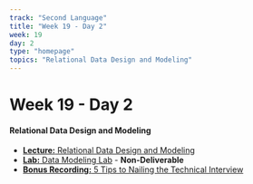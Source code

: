 ```yaml
---
track: "Second Language"
title: "Week 19 - Day 2"
week: 19
day: 2
type: "homepage"
topics: "Relational Data Design and Modeling"
---
```



# Week 19 - Day 2

#### Relational Data Design and Modeling

- [**Lecture:** Relational Data Design and Modeling](/second-language/week-19/day-2/lecture-materials/relational-data-design-and-modeling/)
- [**Lab:** Data Modeling Lab](/second-language/week-19/day-2/labs/data-modeling-lab/) - **Non-Deliverable**
- [**Bonus Recording:** 5 Tips to Nailing the Technical Interview](https://generalassembly.zoom.us/rec/share/6ZR7KbjZ0nxJSJHcs0X8Rrd4BKjmX6a80CIc_fJcmEsYDNcAMzpaXrtUFnblMBMo?startTime=1597285182000)